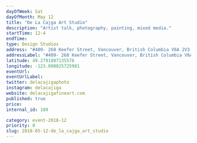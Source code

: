 ```yaml
---
dayOfWeek: Sat
dayOfMonth: May 12
title: "De La Cajga Art Studio"
description: "Artist talk, photography, painting, mixed media."
startTime: 12-4
endTime: 
type: Design Studios
address: "#409- 268 Keefer Street, Vancouver, British Columbia V6A 2V3 unit 409, Vancouver, BC, Canada"
addressLabel: "#409- 268 Keefer Street, Vancouver, British Columbia V6A 2V3 unit 409"
latitude: 49.2791807135576
longitude: -123.098025725981
eventUrl: 
eventUrlLabel: 
twitter: delacajigaphoto
instagram: delacajiga
website: delacajigafineart.com
published: true
price: 
internal_id: 189

category: event-2018-12
priority: 0
slug: 2018-05-12-de_la_cajga_art_studio
---
```

